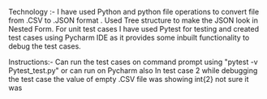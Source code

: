 Technology :- 
I have used Python and python file operations to convert file from .CSV to .JSON format .
Used Tree structure to make the JSON look in Nested Form.
For unit test cases I have used Pytest for testing and created test cases using Pycharm IDE as it provides some inbuilt functionality to debug the test cases.

Instructions:- 
Can run the test cases on command prompt using "pytest -v Pytest_test.py" or can run on Pycharm also
In test case 2 while debugging the test case the value of empty .CSV file was showing int{2} not sure it was 